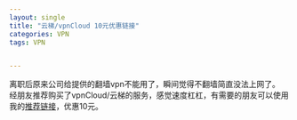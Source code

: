```yaml
---
layout: single
title: "云梯/vpnCloud 10元优惠链接"
categories: VPN
tags: VPN


---
```


离职后原来公司给提供的翻墙vpn不能用了，瞬间觉得不翻墙简直没法上网了。
经朋友推荐购买了vpnCloud/云梯的服务，感觉速度杠杠，有需要的朋友可以使用我的[推荐链接](http://maitizi.com/?r=f3c4df983f1d8047)，优惠10元。
